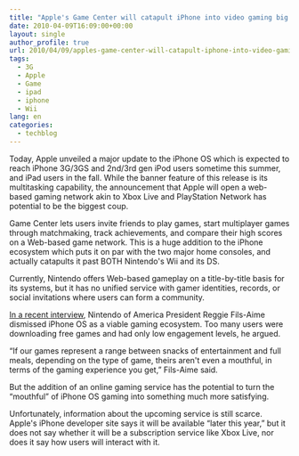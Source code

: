 ```yaml
---
title: "Apple's Game Center will catapult iPhone into video gaming big leagues"
date: 2010-04-09T16:09:00+00:00
layout: single
author_profile: true
url: 2010/04/09/apples-game-center-will-catapult-iphone-into-video-gaming-big-leagues/
tags:
  - 3G
  - Apple
  - Game
  - ipad
  - iphone
  - Wii
lang: en
categories: 
  - techblog
---
```

Today, Apple unveiled a major update to the iPhone OS which is expected to reach iPhone 3G/3GS and 2nd/3rd gen iPod users sometime this summer, and iPad users in the fall. While the banner feature of this release is its multitasking capability, the announcement that Apple will open a web-based gaming network akin to Xbox Live and PlayStation Network has potential to be the biggest coup.

Game Center lets users invite friends to play games, start multiplayer games through matchmaking, track achievements, and compare their high scores on a Web-based game network. This is a huge addition to the iPhone ecosystem which puts it on par with the two major home consoles, and actually catapults it past BOTH Nintendo's Wii and its DS.

Currently, Nintendo offers Web-based gameplay on a title-by-title basis for its systems, but it has no unified service with gamer identities, records, or social invitations where users can form a community.

[In a recent interview](http://kotaku.com/5509655/nintendo-doesnt-shouldnt-fear-the-ipad), Nintendo of America President Reggie Fils-Aime dismissed iPhone OS as a viable gaming ecosystem. Too many users were downloading free games and had only low engagement levels, he argued.

“If our games represent a range between snacks of entertainment and full meals, depending on the type of game, theirs aren't even a mouthful, in terms of the gaming experience you get,” Fils-Aime said.

But the addition of an online gaming service has the potential to turn the “mouthful” of iPhone OS gaming into something much more satisfying.

Unfortunately, information about the upcoming service is still scarce. Apple's iPhone developer site says it will be available “later this year,” but it does not say whether it will be a subscription service like Xbox Live, nor does it say how users will interact with it.
